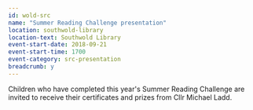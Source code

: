 ```yaml
---
id: wold-src
name: "Summer Reading Challenge presentation"
location: southwold-library
location-text: Southwold Library
event-start-date: 2018-09-21
event-start-time: 1700
event-category: src-presentation
breadcrumb: y
---
```


Children who have completed this year's Summer Reading Challenge are invited to receive their certificates and prizes from Cllr Michael Ladd.
